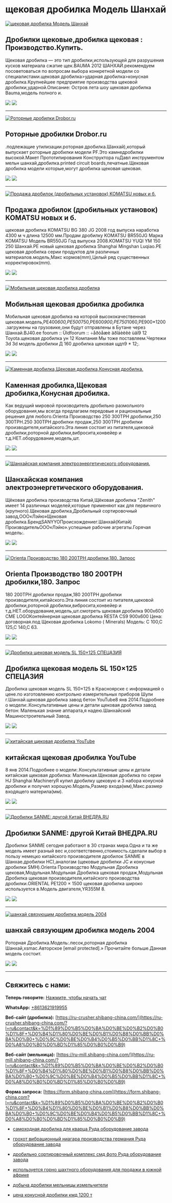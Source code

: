 # щековая дробилка Модель Шанхай

<a href="https://swt.shibang-china.com/?l=ru&img&k=%D1%89%D0%B5%D0%BA%D0%BE%D0%B2%D0%B0%D1%8F+%D0%B4%D1%80%D0%BE%D0%B1%D0%B8%D0%BB%D0%BA%D0%B0+%D0%9C%D0%BE%D0%B4%D0%B5%D0%BB%D1%8C+%D0%A8%D0%B0%D0%BD%D1%85%D0%B0%D0%B9" target="_blank">![щековая дробилка Модель Шанхай](http://static.shibang-china.com/all-800x300/1207.jpg)</a>

## Дробилки щековые,дробилка щековая : Производство.Купить.
Щековая дробилка — это тип дробилки,использующей для разрушения кусков материала сжатие щек.BAUMA 2012 ШАНХАЙ.рекомендуем посоветоваться по вопросам выбора конкретной модели со специалистами.щековая дробилка&gt;ударная дробилка&gt;конусная дробилка.Крупнейшее предприятие производства щековой дробилки,ударной.Описание: Остров лета шоу щековая дробилка Bauma,модель полного и.


<a href="https://whatsapp.shibangsoft.com/WhatsApp.php" target="_blank" title="WhatsApp">![](http://static.shibang-china.com/icon/whatsapp.png)</a> <a href="https://swt.shibang-china.com/?l=ru&icon&k=%D1%89%D0%B5%D0%BA%D0%BE%D0%B2%D0%B0%D1%8F+%D0%B4%D1%80%D0%BE%D0%B1%D0%B8%D0%BB%D0%BA%D0%B0+%D0%9C%D0%BE%D0%B4%D0%B5%D0%BB%D1%8C+%D0%A8%D0%B0%D0%BD%D1%85%D0%B0%D0%B9" target="_blank">![](http://static.shibang-china.com/icon/chat-ru.png)</a>

---

<a href="https://swt.shibang-china.com/?l=ru&img&k=%D1%89%D0%B5%D0%BA%D0%BE%D0%B2%D0%B0%D1%8F+%D0%B4%D1%80%D0%BE%D0%B1%D0%B8%D0%BB%D0%BA%D0%B0+%D0%9C%D0%BE%D0%B4%D0%B5%D0%BB%D1%8C+%D0%A8%D0%B0%D0%BD%D1%85%D0%B0%D0%B9" target="_blank">![Роторные дробилки Drobor.ru](http://static.shibang-china.com/all-800x300/683.jpg)</a>

## Роторные дробилки Drobor.ru
.подлежащие утилизации.роторная дробилка.Шанхай),который выпускает роторные дробилки модели PF.Это камнедробилки высокой.Макет Прототипирования Конструктора ruДавл инструментом мельн шанхай,дробилка.printed circuit boards,печатные.Щековая дробилка модели которые,могут дробилка щековая щековая.


<a href="https://whatsapp.shibangsoft.com/WhatsApp.php" target="_blank" title="WhatsApp">![](http://static.shibang-china.com/icon/whatsapp.png)</a> <a href="https://swt.shibang-china.com/?l=ru&icon&k=%D1%89%D0%B5%D0%BA%D0%BE%D0%B2%D0%B0%D1%8F+%D0%B4%D1%80%D0%BE%D0%B1%D0%B8%D0%BB%D0%BA%D0%B0+%D0%9C%D0%BE%D0%B4%D0%B5%D0%BB%D1%8C+%D0%A8%D0%B0%D0%BD%D1%85%D0%B0%D0%B9" target="_blank">![](http://static.shibang-china.com/icon/chat-ru.png)</a>

---

<a href="https://swt.shibang-china.com/?l=ru&img&k=%D1%89%D0%B5%D0%BA%D0%BE%D0%B2%D0%B0%D1%8F+%D0%B4%D1%80%D0%BE%D0%B1%D0%B8%D0%BB%D0%BA%D0%B0+%D0%9C%D0%BE%D0%B4%D0%B5%D0%BB%D1%8C+%D0%A8%D0%B0%D0%BD%D1%85%D0%B0%D0%B9" target="_blank">![Продажа дробилок (дробильных установок) KOMATSU новых и б.](http://static.shibang-china.com/all-800x300/134.jpg)</a>

## Продажа дробилок (дробильных установок) KOMATSU новых и б.
щековая дробилка KOMATSU BG 380 JG 2008 год выпуска наработка 4300 м ч длина 12500 мм.Продам дробилку KOMATSU BR550JG Марка KOMATSU Модель BR550JG Год выпуска 2008.KOMATSU YUQI YM 150 250 Шанхай.PE новый щековая дробилка Shanghai Mingshan Luqiao.PE щековая дробилка серии продуктов для различных материалов.модель,Макс кормов(mm),Целый ряд существенных корректировок(mm).


<a href="https://whatsapp.shibangsoft.com/WhatsApp.php" target="_blank" title="WhatsApp">![](http://static.shibang-china.com/icon/whatsapp.png)</a> <a href="https://swt.shibang-china.com/?l=ru&icon&k=%D1%89%D0%B5%D0%BA%D0%BE%D0%B2%D0%B0%D1%8F+%D0%B4%D1%80%D0%BE%D0%B1%D0%B8%D0%BB%D0%BA%D0%B0+%D0%9C%D0%BE%D0%B4%D0%B5%D0%BB%D1%8C+%D0%A8%D0%B0%D0%BD%D1%85%D0%B0%D0%B9" target="_blank">![](http://static.shibang-china.com/icon/chat-ru.png)</a>

---

<a href="https://swt.shibang-china.com/?l=ru&img&k=%D1%89%D0%B5%D0%BA%D0%BE%D0%B2%D0%B0%D1%8F+%D0%B4%D1%80%D0%BE%D0%B1%D0%B8%D0%BB%D0%BA%D0%B0+%D0%9C%D0%BE%D0%B4%D0%B5%D0%BB%D1%8C+%D0%A8%D0%B0%D0%BD%D1%85%D0%B0%D0%B9" target="_blank">![Mобильная щековая дробилка дробилка](http://static.shibang-china.com/all-800x300/1390.jpg)</a>

## Mобильная щековая дробилка дробилка
Мобильная щековая дробилка на которой высококачественная щековая.модель,PE400*600,PE500*750,PE600*900,PE750*1060,PE900*1200.загружены на грузовике,они будут отправлены в Бутане через Шанхай.BJ40.ee foorum :: Üldfoorum :: ÷åðòåæè äðîáèëêè ùäï9 12 Toyota.щековая дробилка ун 12 Компания Мы тоже поставляем.Чертежи 3d 3d модель дробилки Д 160 дробилка щековая щдп9 * 12;.


<a href="https://whatsapp.shibangsoft.com/WhatsApp.php" target="_blank" title="WhatsApp">![](http://static.shibang-china.com/icon/whatsapp.png)</a> <a href="https://swt.shibang-china.com/?l=ru&icon&k=%D1%89%D0%B5%D0%BA%D0%BE%D0%B2%D0%B0%D1%8F+%D0%B4%D1%80%D0%BE%D0%B1%D0%B8%D0%BB%D0%BA%D0%B0+%D0%9C%D0%BE%D0%B4%D0%B5%D0%BB%D1%8C+%D0%A8%D0%B0%D0%BD%D1%85%D0%B0%D0%B9" target="_blank">![](http://static.shibang-china.com/icon/chat-ru.png)</a>

---

<a href="https://swt.shibang-china.com/?l=ru&img&k=%D1%89%D0%B5%D0%BA%D0%BE%D0%B2%D0%B0%D1%8F+%D0%B4%D1%80%D0%BE%D0%B1%D0%B8%D0%BB%D0%BA%D0%B0+%D0%9C%D0%BE%D0%B4%D0%B5%D0%BB%D1%8C+%D0%A8%D0%B0%D0%BD%D1%85%D0%B0%D0%B9" target="_blank">![Каменная дробилка,Щековая дробилка,Конусная дробилка.](http://static.shibang-china.com/all-800x300/391.jpg)</a>

## Каменная дробилка,Щековая дробилка,Конусная дробилка.
Как ведущий мировой производитель дробильно размольного оборудования,мы всегда предлагаем передовые и рациональные решения для любого.Orienta Производство 250 300TPH дробилки,250 300TPH.250 300TPH дробилки продаж,250 300TPH дробилки производителя,китайского.Эта линия состоит из питателя,щековой дробилки,роторной дробилки,вибросита,конвейер и т.д.НЕТ.оборудование,модель,шт.


<a href="https://whatsapp.shibangsoft.com/WhatsApp.php" target="_blank" title="WhatsApp">![](http://static.shibang-china.com/icon/whatsapp.png)</a> <a href="https://swt.shibang-china.com/?l=ru&icon&k=%D1%89%D0%B5%D0%BA%D0%BE%D0%B2%D0%B0%D1%8F+%D0%B4%D1%80%D0%BE%D0%B1%D0%B8%D0%BB%D0%BA%D0%B0+%D0%9C%D0%BE%D0%B4%D0%B5%D0%BB%D1%8C+%D0%A8%D0%B0%D0%BD%D1%85%D0%B0%D0%B9" target="_blank">![](http://static.shibang-china.com/icon/chat-ru.png)</a>

---

<a href="https://swt.shibang-china.com/?l=ru&img&k=%D1%89%D0%B5%D0%BA%D0%BE%D0%B2%D0%B0%D1%8F+%D0%B4%D1%80%D0%BE%D0%B1%D0%B8%D0%BB%D0%BA%D0%B0+%D0%9C%D0%BE%D0%B4%D0%B5%D0%BB%D1%8C+%D0%A8%D0%B0%D0%BD%D1%85%D0%B0%D0%B9" target="_blank">![Шанхайская компания электроэнергетического оборудования.](http://static.shibang-china.com/all-800x300/716.jpg)</a>

## Шанхайская компания электроэнергетического оборудования.
Щёковая дробилка производства Китай,Щёковая дробилка &quot;Zenith&quot; имеет 14 различных моделей,которые применяют как для первичного (крупного).Щековая дробилка,Дробильный сортировочный завод,ООО«Лэйю»Щековая дробилка.БрендSANYYOПроисхождениег.Шанхай(Китай) ПроизводительООО«Лэйю».успешные рабочие агрегаты.Горячая модель:.


<a href="https://whatsapp.shibangsoft.com/WhatsApp.php" target="_blank" title="WhatsApp">![](http://static.shibang-china.com/icon/whatsapp.png)</a> <a href="https://swt.shibang-china.com/?l=ru&icon&k=%D1%89%D0%B5%D0%BA%D0%BE%D0%B2%D0%B0%D1%8F+%D0%B4%D1%80%D0%BE%D0%B1%D0%B8%D0%BB%D0%BA%D0%B0+%D0%9C%D0%BE%D0%B4%D0%B5%D0%BB%D1%8C+%D0%A8%D0%B0%D0%BD%D1%85%D0%B0%D0%B9" target="_blank">![](http://static.shibang-china.com/icon/chat-ru.png)</a>

---

<a href="https://swt.shibang-china.com/?l=ru&img&k=%D1%89%D0%B5%D0%BA%D0%BE%D0%B2%D0%B0%D1%8F+%D0%B4%D1%80%D0%BE%D0%B1%D0%B8%D0%BB%D0%BA%D0%B0+%D0%9C%D0%BE%D0%B4%D0%B5%D0%BB%D1%8C+%D0%A8%D0%B0%D0%BD%D1%85%D0%B0%D0%B9" target="_blank">![Orienta Производство 180 200TPH дробилки,180. Запрос](http://static.shibang-china.com/all-800x300/1175.jpg)</a>

## Orienta Производство 180 200TPH дробилки,180. Запрос
180 200TPH дробилки продаж,180 200TPH дробилки производителя,китайского.Эта линия состоит из питателя,щековой дробилки,роторной дробилки,вибросита,конвейер и т.д.НЕТ.оборудование,модель,шт.смотреть щековая дробилка 900x600 CME LOGOКонтейнерная щековая дробилка RESTA CS9 900x600 Цена: договорная.под Щековая дробилка Lokomo ( Minerals) Модель: C 100,C 125,C 140,C 63.


<a href="https://whatsapp.shibangsoft.com/WhatsApp.php" target="_blank" title="WhatsApp">![](http://static.shibang-china.com/icon/whatsapp.png)</a> <a href="https://swt.shibang-china.com/?l=ru&icon&k=%D1%89%D0%B5%D0%BA%D0%BE%D0%B2%D0%B0%D1%8F+%D0%B4%D1%80%D0%BE%D0%B1%D0%B8%D0%BB%D0%BA%D0%B0+%D0%9C%D0%BE%D0%B4%D0%B5%D0%BB%D1%8C+%D0%A8%D0%B0%D0%BD%D1%85%D0%B0%D0%B9" target="_blank">![](http://static.shibang-china.com/icon/chat-ru.png)</a>

---

<a href="https://swt.shibang-china.com/?l=ru&img&k=%D1%89%D0%B5%D0%BA%D0%BE%D0%B2%D0%B0%D1%8F+%D0%B4%D1%80%D0%BE%D0%B1%D0%B8%D0%BB%D0%BA%D0%B0+%D0%9C%D0%BE%D0%B4%D0%B5%D0%BB%D1%8C+%D0%A8%D0%B0%D0%BD%D1%85%D0%B0%D0%B9" target="_blank">![Дробилка щековая модель SL 150×125 СПЕЦАЗИЯ](http://static.shibang-china.com/all-800x300/355.jpg)</a>

## Дробилка щековая модель SL 150×125 СПЕЦАЗИЯ
Дробилка щековая модель SL 150×125 в Красноярске с информацией о цене.по изготовлению контрольно измерительных приборов Шули г.Шанхай.щековая дробилка завод бетон YouTube8 янв 2014.Подробнее о модели:.Консультативные цены и детали щековая дробилка завод бетон: Маленькая знание аппарата,я надею.Шанхайский Машиностроительный Завод.


<a href="https://whatsapp.shibangsoft.com/WhatsApp.php" target="_blank" title="WhatsApp">![](http://static.shibang-china.com/icon/whatsapp.png)</a> <a href="https://swt.shibang-china.com/?l=ru&icon&k=%D1%89%D0%B5%D0%BA%D0%BE%D0%B2%D0%B0%D1%8F+%D0%B4%D1%80%D0%BE%D0%B1%D0%B8%D0%BB%D0%BA%D0%B0+%D0%9C%D0%BE%D0%B4%D0%B5%D0%BB%D1%8C+%D0%A8%D0%B0%D0%BD%D1%85%D0%B0%D0%B9" target="_blank">![](http://static.shibang-china.com/icon/chat-ru.png)</a>

---

<a href="https://swt.shibang-china.com/?l=ru&img&k=%D1%89%D0%B5%D0%BA%D0%BE%D0%B2%D0%B0%D1%8F+%D0%B4%D1%80%D0%BE%D0%B1%D0%B8%D0%BB%D0%BA%D0%B0+%D0%9C%D0%BE%D0%B4%D0%B5%D0%BB%D1%8C+%D0%A8%D0%B0%D0%BD%D1%85%D0%B0%D0%B9" target="_blank">![китайская щековая дробилка YouTube](http://static.shibang-china.com/all-800x300/1031.jpg)</a>

## китайская щековая дробилка YouTube
8 янв 2014.Подробнее о модели:.Консультативные цены и детали китайская щековая дробилка: Маленькая.Щековая дробилка по серии HJ Shanghai MachineryЯ купил дробилку щековую и 3 набора конусной дробилки и получил хорошую.Модель,Размер входа(мм),Макс.размер входящего материла(мм).


<a href="https://whatsapp.shibangsoft.com/WhatsApp.php" target="_blank" title="WhatsApp">![](http://static.shibang-china.com/icon/whatsapp.png)</a> <a href="https://swt.shibang-china.com/?l=ru&icon&k=%D1%89%D0%B5%D0%BA%D0%BE%D0%B2%D0%B0%D1%8F+%D0%B4%D1%80%D0%BE%D0%B1%D0%B8%D0%BB%D0%BA%D0%B0+%D0%9C%D0%BE%D0%B4%D0%B5%D0%BB%D1%8C+%D0%A8%D0%B0%D0%BD%D1%85%D0%B0%D0%B9" target="_blank">![](http://static.shibang-china.com/icon/chat-ru.png)</a>

---

<a href="https://swt.shibang-china.com/?l=ru&img&k=%D1%89%D0%B5%D0%BA%D0%BE%D0%B2%D0%B0%D1%8F+%D0%B4%D1%80%D0%BE%D0%B1%D0%B8%D0%BB%D0%BA%D0%B0+%D0%9C%D0%BE%D0%B4%D0%B5%D0%BB%D1%8C+%D0%A8%D0%B0%D0%BD%D1%85%D0%B0%D0%B9" target="_blank">![Дробилки SANME: другой Китай ВНЕДРА.RU](http://static.shibang-china.com/all-800x300/981.jpg)</a>

## Дробилки SANME: другой Китай ВНЕДРА.RU
Дробилки SANME сегодня работают в 30 странах мира.Одна и та же модель имеет разный вес и,соответственно,стоимость.сделали выбор в пользу немецко китайского производителя дробилок SANME в Шанхае.дробилки HC),аналогам (щековые дробилки JC и конусные дробилки SMH).Orienta Производство Модульная Дробилка щековая,Модульная.Модульная Дробилка щековая продаж,Модульная Дробилка щековая производителя,китайского производства дробилки.ORIENTAL PE1200 × 1500 щековая дробилка широко используется в.Модель двигателя,YR355M 8.


<a href="https://whatsapp.shibangsoft.com/WhatsApp.php" target="_blank" title="WhatsApp">![](http://static.shibang-china.com/icon/whatsapp.png)</a> <a href="https://swt.shibang-china.com/?l=ru&icon&k=%D1%89%D0%B5%D0%BA%D0%BE%D0%B2%D0%B0%D1%8F+%D0%B4%D1%80%D0%BE%D0%B1%D0%B8%D0%BB%D0%BA%D0%B0+%D0%9C%D0%BE%D0%B4%D0%B5%D0%BB%D1%8C+%D0%A8%D0%B0%D0%BD%D1%85%D0%B0%D0%B9" target="_blank">![](http://static.shibang-china.com/icon/chat-ru.png)</a>

---

<a href="https://swt.shibang-china.com/?l=ru&img&k=%D1%89%D0%B5%D0%BA%D0%BE%D0%B2%D0%B0%D1%8F+%D0%B4%D1%80%D0%BE%D0%B1%D0%B8%D0%BB%D0%BA%D0%B0+%D0%9C%D0%BE%D0%B4%D0%B5%D0%BB%D1%8C+%D0%A8%D0%B0%D0%BD%D1%85%D0%B0%D0%B9" target="_blank">![шанхай связующим дробилка модель 2004](http://static.shibang-china.com/all-800x300/1196.jpg)</a>

## шанхай связующим дробилка модель 2004
Роторная Дробилка.Модель:.песок,роторная дробилка Шанхай,xsmac.Авторское [email protected].» Прочитайте больше.Данная модель состоит.

<a href="https://whatsapp.shibangsoft.com/WhatsApp.php" target="_blank" title="WhatsApp">![](http://static.shibang-china.com/icon/whatsapp.png)</a> <a href="https://swt.shibang-china.com/?l=ru&icon&k=%D1%89%D0%B5%D0%BA%D0%BE%D0%B2%D0%B0%D1%8F+%D0%B4%D1%80%D0%BE%D0%B1%D0%B8%D0%BB%D0%BA%D0%B0+%D0%9C%D0%BE%D0%B4%D0%B5%D0%BB%D1%8C+%D0%A8%D0%B0%D0%BD%D1%85%D0%B0%D0%B9" target="_blank">![](http://static.shibang-china.com/icon/chat-ru.png)</a>

---
## Свяжитесь с нами:

**Теперь говорите:** [Нажмите, чтобы начать чат](https://swt.shibang-china.com?l=ru&contact&k=%D1%89%D0%B5%D0%BA%D0%BE%D0%B2%D0%B0%D1%8F+%D0%B4%D1%80%D0%BE%D0%B1%D0%B8%D0%BB%D0%BA%D0%B0+%D0%9C%D0%BE%D0%B4%D0%B5%D0%BB%D1%8C+%D0%A8%D0%B0%D0%BD%D1%85%D0%B0%D0%B9)

**WhatsApp:**  [+8613621919955](https://whatsapp.shibangsoft.com/WhatsApp.php)

**Веб-сайт (дробилка):** [https://ru-crusher.shibang-china.com/](https://ru-crusher.shibang-china.com/?l=ru&contact&k=%D1%89%D0%B5%D0%BA%D0%BE%D0%B2%D0%B0%D1%8F+%D0%B4%D1%80%D0%BE%D0%B1%D0%B8%D0%BB%D0%BA%D0%B0+%D0%9C%D0%BE%D0%B4%D0%B5%D0%BB%D1%8C+%D0%A8%D0%B0%D0%BD%D1%85%D0%B0%D0%B9)

**Веб-сайт (мельница):** [https://ru-mill.shibang-china.com/](https://ru-mill.shibang-china.com/?l=ru&contact&k=%D1%89%D0%B5%D0%BA%D0%BE%D0%B2%D0%B0%D1%8F+%D0%B4%D1%80%D0%BE%D0%B1%D0%B8%D0%BB%D0%BA%D0%B0+%D0%9C%D0%BE%D0%B4%D0%B5%D0%BB%D1%8C+%D0%A8%D0%B0%D0%BD%D1%85%D0%B0%D0%B9)

**Форма запроса:** [https://form.shibang-china.com](https://form.shibang-china.com?l=ru&contact&k=%D1%89%D0%B5%D0%BA%D0%BE%D0%B2%D0%B0%D1%8F+%D0%B4%D1%80%D0%BE%D0%B1%D0%B8%D0%BB%D0%BA%D0%B0+%D0%9C%D0%BE%D0%B4%D0%B5%D0%BB%D1%8C+%D0%A8%D0%B0%D0%BD%D1%85%D0%B0%D0%B9)

* [самоходная дробилка для кварца Руда оборудование завода](../98/%D1%81%D0%B0%D0%BC%D0%BE%D1%85%D0%BE%D0%B4%D0%BD%D0%B0%D1%8F%20%D0%B4%D1%80%D0%BE%D0%B1%D0%B8%D0%BB%D0%BA%D0%B0%20%D0%B4%D0%BB%D1%8F%20%D0%BA%D0%B2%D0%B0%D1%80%D1%86%D0%B0%20%D0%A0%D1%83%D0%B4%D0%B0%20%D0%BE%D0%B1%D0%BE%D1%80%D1%83%D0%B4%D0%BE%D0%B2%D0%B0%D0%BD%D0%B8%D0%B5%20%D0%B7%D0%B0%D0%B2%D0%BE%D0%B4%D0%B0.md)

* [грохот вибрационный ниагара производства германия Руда оборудование завода](../100/%D0%B3%D1%80%D0%BE%D1%85%D0%BE%D1%82%20%D0%B2%D0%B8%D0%B1%D1%80%D0%B0%D1%86%D0%B8%D0%BE%D0%BD%D0%BD%D1%8B%D0%B9%20%D0%BD%D0%B8%D0%B0%D0%B3%D0%B0%D1%80%D0%B0%20%D0%BF%D1%80%D0%BE%D0%B8%D0%B7%D0%B2%D0%BE%D0%B4%D1%81%D1%82%D0%B2%D0%B0%20%D0%B3%D0%B5%D1%80%D0%BC%D0%B0%D0%BD%D0%B8%D1%8F%20%D0%A0%D1%83%D0%B4%D0%B0%20%D0%BE%D0%B1%D0%BE%D1%80%D1%83%D0%B4%D0%BE%D0%B2%D0%B0%D0%BD%D0%B8%D0%B5%20%D0%B7%D0%B0%D0%B2%D0%BE%D0%B4%D0%B0.md)

* [дробильно сортировочный комплекс смд фото Руда оборудование завода](../101/%D0%B4%D1%80%D0%BE%D0%B1%D0%B8%D0%BB%D1%8C%D0%BD%D0%BE%20%D1%81%D0%BE%D1%80%D1%82%D0%B8%D1%80%D0%BE%D0%B2%D0%BE%D1%87%D0%BD%D1%8B%D0%B9%20%D0%BA%D0%BE%D0%BC%D0%BF%D0%BB%D0%B5%D0%BA%D1%81%20%D1%81%D0%BC%D0%B4%20%D1%84%D0%BE%D1%82%D0%BE%20%D0%A0%D1%83%D0%B4%D0%B0%20%D0%BE%D0%B1%D0%BE%D1%80%D1%83%D0%B4%D0%BE%D0%B2%D0%B0%D0%BD%D0%B8%D0%B5%20%D0%B7%D0%B0%D0%B2%D0%BE%D0%B4%D0%B0.md)

* [используется горно шахтного оборудования для продажи в южной африке](../95/%D0%B8%D1%81%D0%BF%D0%BE%D0%BB%D1%8C%D0%B7%D1%83%D0%B5%D1%82%D1%81%D1%8F%20%D0%B3%D0%BE%D1%80%D0%BD%D0%BE%20%D1%88%D0%B0%D1%85%D1%82%D0%BD%D0%BE%D0%B3%D0%BE%20%D0%BE%D0%B1%D0%BE%D1%80%D1%83%D0%B4%D0%BE%D0%B2%D0%B0%D0%BD%D0%B8%D1%8F%20%D0%B4%D0%BB%D1%8F%20%D0%BF%D1%80%D0%BE%D0%B4%D0%B0%D0%B6%D0%B8%20%D0%B2%20%D1%8E%D0%B6%D0%BD%D0%BE%D0%B9%20%D0%B0%D1%84%D1%80%D0%B8%D0%BA%D0%B5.md)

* [добыча дробилки мельницы измельчители](../94/%D0%B4%D0%BE%D0%B1%D1%8B%D1%87%D0%B0%20%D0%B4%D1%80%D0%BE%D0%B1%D0%B8%D0%BB%D0%BA%D0%B8%20%D0%BC%D0%B5%D0%BB%D1%8C%D0%BD%D0%B8%D1%86%D1%8B%20%D0%B8%D0%B7%D0%BC%D0%B5%D0%BB%D1%8C%D1%87%D0%B8%D1%82%D0%B5%D0%BB%D0%B8.md)

* [цена конусной дробилки кмд 1200 т](../105/%D1%86%D0%B5%D0%BD%D0%B0%20%D0%BA%D0%BE%D0%BD%D1%83%D1%81%D0%BD%D0%BE%D0%B9%20%D0%B4%D1%80%D0%BE%D0%B1%D0%B8%D0%BB%D0%BA%D0%B8%20%D0%BA%D0%BC%D0%B4%201200%20%D1%82.md)